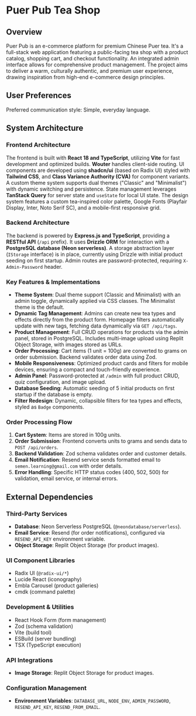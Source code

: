 # Puer Pub Tea Shop

## Overview

Puer Pub is an e-commerce platform for premium Chinese Puer tea. It's a full-stack web application featuring a public-facing tea shop with a product catalog, shopping cart, and checkout functionality. An integrated admin interface allows for comprehensive product management. The project aims to deliver a warm, culturally authentic, and premium user experience, drawing inspiration from high-end e-commerce design principles.

## User Preferences

Preferred communication style: Simple, everyday language.

## System Architecture

### Frontend Architecture

The frontend is built with **React 18 and TypeScript**, utilizing **Vite** for fast development and optimized builds. **Wouter** handles client-side routing. UI components are developed using **shadcn/ui** (based on Radix UI) styled with **Tailwind CSS**, and **Class Variance Authority (CVA)** for component variants. A custom theme system supports dual themes ("Classic" and "Minimalist") with dynamic switching and persistence. State management leverages **TanStack Query** for server state and `useState` for local UI state. The design system features a custom tea-inspired color palette, Google Fonts (Playfair Display, Inter, Noto Serif SC), and a mobile-first responsive grid.

### Backend Architecture

The backend is powered by **Express.js and TypeScript**, providing a **RESTful API** (`/api` prefix). It uses **Drizzle ORM** for interaction with a **PostgreSQL database (Neon serverless)**. A storage abstraction layer (`IStorage` interface) is in place, currently using Drizzle with initial product seeding on first startup. Admin routes are password-protected, requiring `X-Admin-Password` header.

### Key Features & Implementations

- **Theme System**: Dual theme support (Classic and Minimalist) with an admin toggle, dynamically applied via CSS classes. The Minimalist theme is the default.
- **Dynamic Tag Management**: Admins can create new tea types and effects directly from the product form. Homepage filters automatically update with new tags, fetching data dynamically via `GET /api/tags`.
- **Product Management**: Full CRUD operations for products via the admin panel, stored in PostgreSQL. Includes multi-image upload using Replit Object Storage, with images stored as URLs.
- **Order Processing**: Cart items (1 unit = 100g) are converted to grams on order submission. Backend validates order data using Zod.
- **Mobile Responsiveness**: Optimized product cards and filters for mobile devices, ensuring a compact and touch-friendly experience.
- **Admin Panel**: Password-protected at `/admin` with full product CRUD, quiz configuration, and image upload.
- **Database Seeding**: Automatic seeding of 5 initial products on first startup if the database is empty.
- **Filter Redesign**: Dynamic, collapsible filters for tea types and effects, styled as `Badge` components.

### Order Processing Flow

1.  **Cart System**: Items are stored in 100g units.
2.  **Order Submission**: Frontend converts units to grams and sends data to `POST /api/orders`.
3.  **Backend Validation**: Zod schema validates order and customer details.
4.  **Email Notification**: Resend service sends formatted email to `semen.learning@gmail.com` with order details.
5.  **Error Handling**: Specific HTTP status codes (400, 502, 500) for validation, email service, or internal errors.

## External Dependencies

### Third-Party Services

-   **Database**: Neon Serverless PostgreSQL (`@neondatabase/serverless`).
-   **Email Service**: Resend (for order notifications), configured via `RESEND_API_KEY` environment variable.
-   **Object Storage**: Replit Object Storage (for product images).

### UI Component Libraries

-   Radix UI (`@radix-ui/*`)
-   Lucide React (iconography)
-   Embla Carousel (product galleries)
-   cmdk (command palette)

### Development & Utilities

-   React Hook Form (form management)
-   Zod (schema validation)
-   Vite (build tool)
-   ESBuild (server bundling)
-   TSX (TypeScript execution)

### API Integrations

-   **Image Storage**: Replit Object Storage for product images.

### Configuration Management

-   **Environment Variables**: `DATABASE_URL`, `NODE_ENV`, `ADMIN_PASSWORD`, `RESEND_API_KEY`, `RESEND_FROM_EMAIL`.
